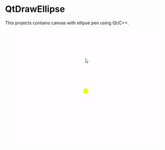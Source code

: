 # QtDrawEllipse

This projects contains canvas with ellipse pen using Qt/C++.

![Demo](Mouse_Draw.gif)